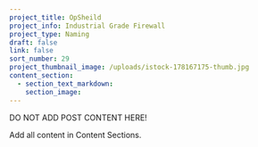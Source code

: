 ```yaml
---
project_title: OpSheild
project_info: Industrial Grade Firewall
project_type: Naming
draft: false
link: false
sort_number: 29
project_thumbnail_image: /uploads/istock-178167175-thumb.jpg
content_section:
  - section_text_markdown:
    section_image:
---
```



DO NOT ADD POST CONTENT HERE!

Add all content in Content Sections.